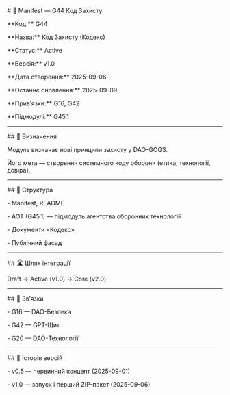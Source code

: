 \# 📘 Manifest — G44 Код Захисту



\*\*Код:\*\* G44  

\*\*Назва:\*\* Код Захисту (Кодекс)  

\*\*Статус:\*\* Active  

\*\*Версія:\*\* v1.0  

\*\*Дата створення:\*\* 2025-09-06  

\*\*Останнє оновлення:\*\* 2025-09-09  

\*\*Прив’язки:\*\* G16, G42  

\*\*Підмодулі:\*\* G45.1  



---



\## 🔎 Визначення

Модуль визначає нові принципи захисту у DAO-GOGS.  

Його мета — створення системного коду оборони (етика, технології, довіра).  



---



\## 📐 Структура

\- Manifest, README  

\- AOT (G45.1) — підмодуль агентства оборонних технологій  

\- Документи «Кодекс»  

\- Публічний фасад  



---



\## 🛣️ Шлях інтеграції

Draft → Active (v1.0) → Core (v2.0)  



---



\## 🔗 Зв’язки

\- G16 — DAO-Безпека  

\- G42 — GPT-Щит  

\- G20 — DAO-Технології  



---



\## 📜 Історія версій

\- v0.5 — первинний концепт (2025-09-01)  

\- v1.0 — запуск і перший ZIP-пакет (2025-09-06)  



